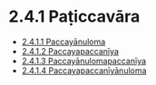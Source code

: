 # 2.4.1 Paṭiccavāra

* [2.4.1.1 Paccayānuloma](2.4.1/2.4.1.1.md)
* [2.4.1.2 Paccayapaccanīya](2.4.1/2.4.1.2.md)
* [2.4.1.3 Paccayānulomapaccanīya](2.4.1/2.4.1.3.md)
* [2.4.1.4 Paccayapaccanīyānuloma](2.4.1/2.4.1.4.md)
